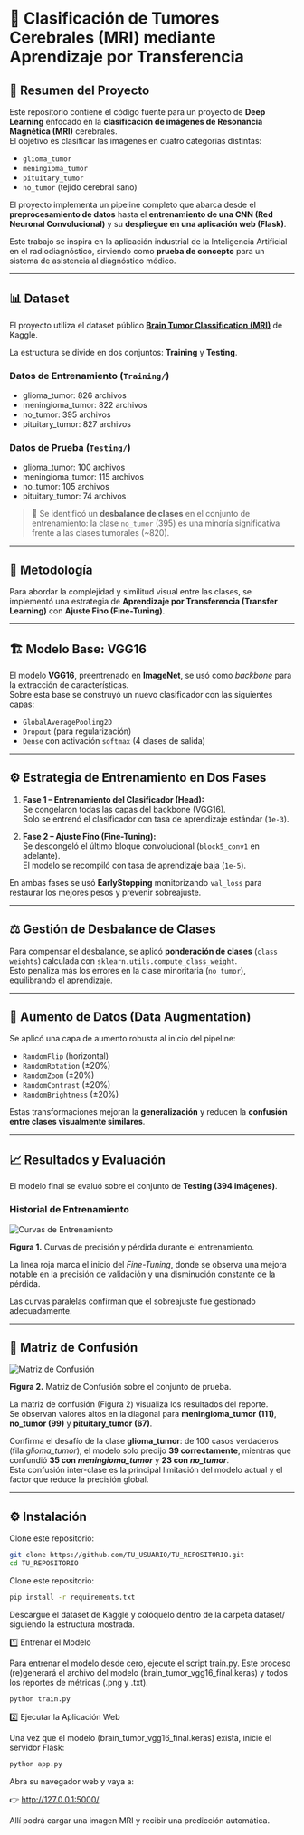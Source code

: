 # 🧠 Clasificación de Tumores Cerebrales (MRI) mediante Aprendizaje por Transferencia

## 📘 Resumen del Proyecto

Este repositorio contiene el código fuente para un proyecto de **Deep Learning** enfocado en la **clasificación de imágenes de Resonancia Magnética (MRI)** cerebrales.  
El objetivo es clasificar las imágenes en cuatro categorías distintas:

- `glioma_tumor`
- `meningioma_tumor`
- `pituitary_tumor`
- `no_tumor` (tejido cerebral sano)

El proyecto implementa un pipeline completo que abarca desde el **preprocesamiento de datos** hasta el **entrenamiento de una CNN (Red Neuronal Convolucional)** y su **despliegue en una aplicación web (Flask)**.

Este trabajo se inspira en la aplicación industrial de la Inteligencia Artificial en el radiodiagnóstico, sirviendo como **prueba de concepto** para un sistema de asistencia al diagnóstico médico.

---

## 📊 Dataset

El proyecto utiliza el dataset público **[Brain Tumor Classification (MRI)](https://www.kaggle.com/datasets/sartajbhuvaji/brain-tumor-classification-mri/data)** de Kaggle.

La estructura se divide en dos conjuntos: **Training** y **Testing**.

### Datos de Entrenamiento (`Training/`)
- glioma_tumor: 826 archivos  
- meningioma_tumor: 822 archivos  
- no_tumor: 395 archivos  
- pituitary_tumor: 827 archivos  

### Datos de Prueba (`Testing/`)
- glioma_tumor: 100 archivos  
- meningioma_tumor: 115 archivos  
- no_tumor: 105 archivos  
- pituitary_tumor: 74 archivos  

> 🔸 Se identificó un **desbalance de clases** en el conjunto de entrenamiento: la clase `no_tumor` (395) es una minoría significativa frente a las clases tumorales (~820).

---

## 🧬 Metodología

Para abordar la complejidad y similitud visual entre las clases, se implementó una estrategia de **Aprendizaje por Transferencia (Transfer Learning)** con **Ajuste Fino (Fine-Tuning)**.

---

## 🏗️ Modelo Base: VGG16

El modelo **VGG16**, preentrenado en **ImageNet**, se usó como *backbone* para la extracción de características.  
Sobre esta base se construyó un nuevo clasificador con las siguientes capas:

- `GlobalAveragePooling2D`
- `Dropout` (para regularización)
- `Dense` con activación `softmax` (4 clases de salida)

---

## ⚙️ Estrategia de Entrenamiento en Dos Fases

1. **Fase 1 – Entrenamiento del Clasificador (Head):**  
   Se congelaron todas las capas del backbone (VGG16).  
   Solo se entrenó el clasificador con tasa de aprendizaje estándar (`1e-3`).

2. **Fase 2 – Ajuste Fino (Fine-Tuning):**  
   Se descongeló el último bloque convolucional (`block5_conv1` en adelante).  
   El modelo se recompiló con tasa de aprendizaje baja (`1e-5`).

En ambas fases se usó **EarlyStopping** monitorizando `val_loss` para restaurar los mejores pesos y prevenir sobreajuste.

---

## ⚖️ Gestión de Desbalance de Clases

Para compensar el desbalance, se aplicó **ponderación de clases** (`class weights`) calculada con `sklearn.utils.compute_class_weight`.  
Esto penaliza más los errores en la clase minoritaria (`no_tumor`), equilibrando el aprendizaje.

---

## 🔁 Aumento de Datos (Data Augmentation)

Se aplicó una capa de aumento robusta al inicio del pipeline:

- `RandomFlip` (horizontal)  
- `RandomRotation` (±20%)  
- `RandomZoom` (±20%)  
- `RandomContrast` (±20%)  
- `RandomBrightness` (±20%)  

Estas transformaciones mejoran la **generalización** y reducen la **confusión entre clases visualmente similares**.

---

## 📈 Resultados y Evaluación

El modelo final se evaluó sobre el conjunto de **Testing (394 imágenes)**.

### Historial de Entrenamiento
![Curvas de Entrenamiento](training_metrics_plot_final.png)

**Figura 1.** Curvas de precisión y pérdida durante el entrenamiento.  

La línea roja marca el inicio del *Fine-Tuning*, donde se observa una mejora notable en la precisión de validación y una disminución constante de la pérdida.  

Las curvas paralelas confirman que el sobreajuste fue gestionado adecuadamente.

---
## 🧩 Matriz de Confusión

![Matriz de Confusión](confusion_matrix_final.png)

**Figura 2.** Matriz de Confusión sobre el conjunto de prueba.

La matriz de confusión (Figura 2) visualiza los resultados del reporte.  
Se observan valores altos en la diagonal para **meningioma_tumor (111)**, **no_tumor (99)** y **pituitary_tumor (67)**.

Confirma el desafío de la clase **glioma_tumor**: de 100 casos verdaderos (fila *glioma_tumor*), el modelo solo predijo **39 correctamente**, mientras que confundió **35 con *meningioma_tumor*** y **23 con *no_tumor***.  
Esta confusión inter-clase es la principal limitación del modelo actual y el factor que reduce la precisión global.

---

## ⚙️ Instalación

Clone este repositorio:

```bash
git clone https://github.com/TU_USUARIO/TU_REPOSITORIO.git
cd TU_REPOSITORIO
```
Clone este repositorio:
```bash
pip install -r requirements.txt
```
Descargue el dataset de Kaggle y colóquelo dentro de la carpeta dataset/ siguiendo la estructura mostrada.

1️⃣ Entrenar el Modelo

Para entrenar el modelo desde cero, ejecute el script train.py.
Este proceso (re)generará el archivo del modelo (brain_tumor_vgg16_final.keras) y todos los reportes de métricas (.png y .txt).

```bash
python train.py
```

2️⃣ Ejecutar la Aplicación Web

Una vez que el modelo (brain_tumor_vgg16_final.keras) exista, inicie el servidor Flask:

```bash
python app.py
```
Abra su navegador web y vaya a:

👉 http://127.0.0.1:5000/

Allí podrá cargar una imagen MRI y recibir una predicción automática.
